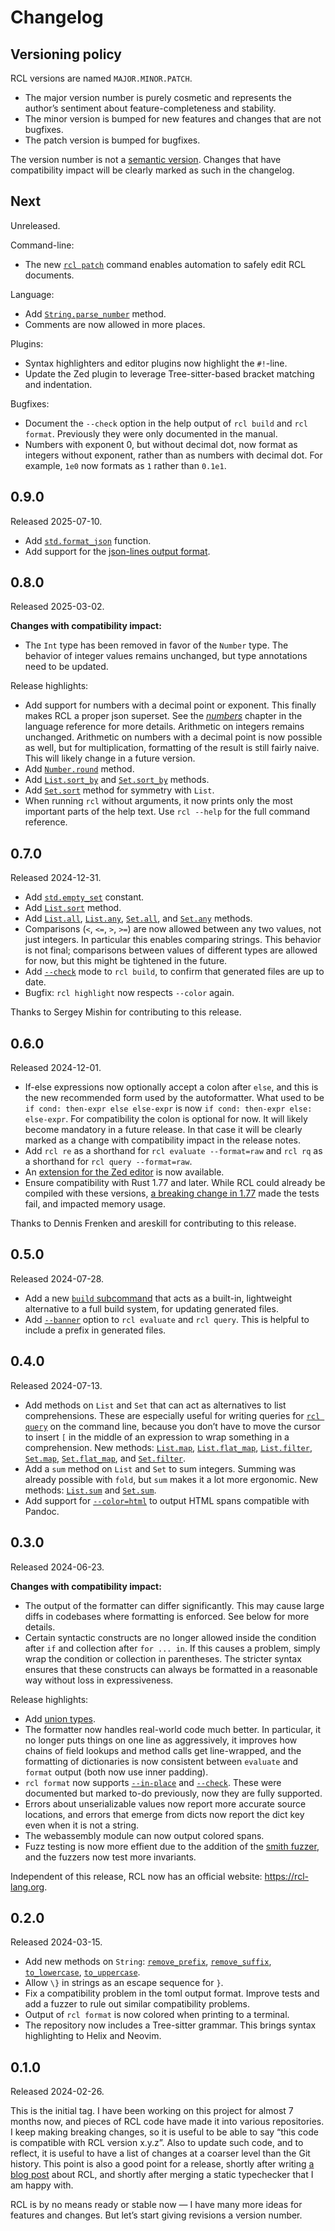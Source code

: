 # Changelog

## Versioning policy

RCL versions are named `MAJOR.MINOR.PATCH`.

 * The major version number is purely cosmetic and represents the author’s
   sentiment about feature-completeness and stability.
 * The minor version is bumped for new features and changes that are not bugfixes.
 * The patch version is bumped for bugfixes.

The version number is not a [semantic version][semver]. Changes that have
compatibility impact will be clearly marked as such in the changelog.

[semver]: https://semver.org/

## Next

Unreleased.

Command-line:

* The new [`rcl patch`](rcl_patch.md) command enables automation to safely edit
  <abbr>RCL</abbr> documents.

Language:

 * Add [`String.parse_number`](type_string.md#parse_number) method.
 * Comments are now allowed in more places.

Plugins:

 * Syntax highlighters and editor plugins now highlight the `#!`-line.
 * Update the Zed plugin to leverage Tree-sitter-based bracket matching and
   indentation.

Bugfixes:

 * Document the `--check` option in the help output of `rcl build` and
   `rcl format`. Previously they were only documented in the manual.
 * Numbers with exponent 0, but without decimal dot, now format as integers
   without exponent, rather than as numbers with decimal dot. For example,
   `1e0` now formats as `1` rather than `0.1e1`.

## 0.9.0

Released 2025-07-10.

 * Add [`std.format_json`](stdlib.md#format_json) function.
 * Add support for the [json-lines output format](rcl_evaluate.md#-f-format-format).

## 0.8.0

Released 2025-03-02.

**Changes with compatibility impact:**

 * The `Int` type has been removed in favor of the `Number` type. The behavior
   of integer values remains unchanged, but type annotations need to be updated.

Release highlights:

 * Add support for numbers with a decimal point or exponent. This finally makes
   <abbr>RCL</abbr> a proper json superset. See the [_numbers_](numbers.md)
   chapter in the language reference for more details. Arithmetic on integers
   remains unchanged. Arithmetic on numbers with a decimal point is now possible
   as well, but for multiplication, formatting of the result is still fairly
   naive. This will likely change in a future version.
 * Add [`Number.round`](type_number.md#round) method.
 * Add [`List.sort_by`](type_list.md#sort_by) and
   [`Set.sort_by`](type_set.md#sort_by) methods.
 * Add [`Set.sort`](type_set.md#sort) method for symmetry with `List`.
 * When running `rcl` without arguments, it now prints only the most important
   parts of the help text. Use `rcl --help` for the full command reference.

## 0.7.0

Released 2024-12-31.

 * Add [`std.empty_set`](stdlib.md#empty_set) constant.
 * Add [`List.sort`](type_list.md#sort) method.
 * Add [`List.all`](type_list.md#all), [`List.any`](type_list.md#any),
   [`Set.all`](type_set.md#all), and [`Set.any`](type_set.md#any) methods.
 * Comparisons (`<`, `<=`, `>`, `>=`) are now allowed between any two values,
   not just integers. In particular this enables comparing strings.
   This behavior is not final; comparisons between values of different types are
   allowed for now, but this might be tightened in the future.
 * Add [`--check`](rcl_build.md#-check) mode to `rcl build`, to confirm that
   generated files are up to date.
 * Bugfix: `rcl highlight` now respects `--color` again.

Thanks to Sergey Mishin for contributing to this release.

## 0.6.0

Released 2024-12-01.

 * If-else expressions now optionally accept a colon after `else`, and this is
   the new recommended form used by the autoformatter. What used to be
   `if cond: then-expr else else-expr` is now `if cond: then-expr else: else-expr`.
   For compatibility the colon is optional for now. It will likely become
   mandatory in a future release. In that case it will be clearly marked as
   a change with compatibility impact in the release notes.
 * Add `rcl re` as a shorthand for `rcl evaluate --format=raw` and `rcl rq` as
   a shorthand for `rcl query --format=raw`.
 * An [extension for the Zed editor](syntax_highlighting.md#zed) is now available.
 * Ensure compatibility with Rust 1.77 and later. While <abbr>RCL</abbr> could
   already be compiled with these versions, [a breaking change in 1.77][rust-align]
   made the tests fail, and impacted memory usage.

Thanks to Dennis Frenken and areskill for contributing to this release.

[rust-align]: https://blog.rust-lang.org/2024/03/30/i128-layout-update.html

## 0.5.0

Released 2024-07-28.

 * Add a new [`build` subcommand](rcl_build.md) that acts as a built-in,
   lightweight alternative to a full build system, for updating generated files.
 * Add [`--banner`](rcl_evaluate.md#-banner-message) option to `rcl evaluate`
   and `rcl query`. This is helpful to include a prefix in generated files.

## 0.4.0

Released 2024-07-13.

 * Add methods on `List` and `Set` that can act as alternatives to list
   comprehensions. These are especially useful for writing queries for
   [`rcl query`](rcl_query.md) on the command line, because you don’t
   have to move the cursor to insert `[` in the middle of an expression
   to wrap something in a comprehension.
   New methods:
   [`List.map`](type_list.md#map),
   [`List.flat_map`](type_list.md#flat_map),
   [`List.filter`](type_list.md#filter),
   [`Set.map`](type_set.md#map),
   [`Set.flat_map`](type_set.md#flat_map), and
   [`Set.filter`](type_set.md#filter).
 * Add a `sum` method on `List` and `Set` to sum integers. Summing was already
   possible with `fold`, but `sum` makes it a lot more ergonomic.
   New methods:
   [`List.sum`](type_list.md#sum)
   and [`Set.sum`](type_set.md#sum).
 * Add support for [`--color=html`](rcl.md#-color-mode) to output
   <abbr>HTML</abbr> spans compatible with Pandoc.

## 0.3.0

Released 2024-06-23.

**Changes with compatibility impact:**

 * The output of the formatter can differ significantly. This may cause large
   diffs in codebases where formatting is enforced. See below for more details.
 * Certain syntactic constructs are no longer allowed inside the condition after
   `if` and collection after `for ... in`. If this causes a problem, simply wrap
   the condition or collection in parentheses. The stricter syntax ensures that
   these constructs can always be formatted in a reasonable way without loss in
   expressiveness.

Release highlights:

 * Add [union types](types.md#union-types).
 * The formatter now handles real-world code much better. In particular, it no
   longer puts things on one line as aggressively, it improves how chains of
   field lookups and method calls get line-wrapped, and the formatting of
   dictionaries is now consistent between `evaluate` and `format` output (both
   now use inner padding).
 * `rcl format` now supports [`--in-place`](rcl_format.md#-i-in-place) and
   [`--check`](rcl_format.md#-check). These were documented but marked to-do
   previously, now they are fully supported.
 * Errors about unserializable values now report more accurate source locations,
   and errors that emerge from dicts now report the dict key even when it is not
   a string.
 * The webassembly module can now output colored spans.
 * Fuzz testing is now more effient due to the addition of the [smith
   fuzzer](testing.md#fuzz-tests), and the fuzzers now test more invariants.

Independent of this release, <abbr>RCL</abbr> now has an official website:
<https://rcl-lang.org>.

## 0.2.0

Released 2024-03-15.

 * Add new methods on `String`:
   [`remove_prefix`](type_string.md#remove_prefix),
   [`remove_suffix`](type_string.md#remove_suffix),
   [`to_lowercase`](type_string.md#to_lowercase),
   [`to_uppercase`](type_string.md#to_uppercase).
 * Allow `\}` in strings as an escape sequence for `}`.
 * Fix a compatibility problem in the toml output format. Improve tests and add
   a fuzzer to rule out similar compatibility problems.
 * Output of `rcl format` is now colored when printing to a terminal.
 * The repository now includes a Tree-sitter grammar. This brings syntax
   highlighting to Helix and Neovim.

## 0.1.0

Released 2024-02-26.

This is the initial tag. I have been working on this project for almost 7 months
now, and pieces of <abbr>RCL</abbr> code have made it into various repositories.
I keep making breaking changes, so it is useful to be able to say “this code is
compatible with <abbr>RCL</abbr> version x.y.z”. Also to update such code, and
to reflect, it is useful to have a list of changes at a coarser level than the
Git history. This point is also a good point for a release, shortly after
writing [a blog post][blogpost] about <abbr>RCL</abbr>, and shortly after
merging a static typechecker that I am happy with.

RCL is by no means ready or stable now — I have many more ideas for features and
changes. But let’s start giving revisions a version number.

[blogpost]: https://ruudvanasseldonk.com/2024/a-reasonable-configuration-language
